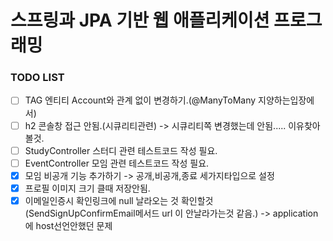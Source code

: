 # 스프링과 JPA 기반 웹 애플리케이션 프로그래밍 


### TODO LIST



- [ ] TAG 엔티티 Account와 관계 없이 변경하기.(@ManyToMany 지양하는입장에서)
- [ ] h2 콘솔창 접근 안됨.(시큐리티관련) -> 시큐리티쪽 변경했는데 안됨..... 이유찾아볼것.
- [ ] StudyController 스터디 관련 테스트코드 작성 필요.
- [ ] EventController 모임 관련 테스트코드 작성 필요.
- [X] 모임 비공개 기능 추가하기 -> 공개,비공개,종료 세가지타입으로 설정
- [X] 프로필 이미지 크기 클때 저장안됨.
- [X] 이메일인증시 확인링크에 null 날라오는 것 확인할것 (SendSignUpConfirmEmail메서드 url 이 안날라가는것 같음.) -> application에 host선언안했던 문제
